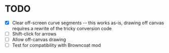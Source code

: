 # TODO
- [x] Clear off-screen curve segments -- this works as-is, drawing off canvas requires a rewrite of the tricky conversion code
- [ ] Shift-click for arrows
- [ ] Allow off-canvas drawing
- [ ] Test for compatibility with Browncoat mod

